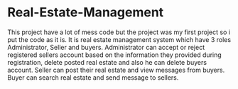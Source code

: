 # Real-Estate-Management
This project have a lot of mess code but the project was my first project so i put the code as it is. It is real estate management system which have 3 roles Administrator, Seller and buyers. Administrator can accept or reject registered sellers account based on the information they provided during registration, delete posted real estate and also he can delete buyers account. Seller can post their real estate and view messages from buyers. Buyer can search real estate and send message to sellers.
